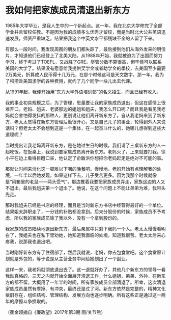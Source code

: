 # 我如何把家族成员清退出新东方

1985年大学毕业，是我人生中的一个新起点。这一年，我在北京大学修完了全部学业并且留校任教。不是因为我的成绩多么优秀才留校，而是当时北大公共英语迅速发展，师资严重缺乏，结果把我这个中英文水平都残缺不全的人留了下来。 

有那么一段时间，我发现周围的朋友们都失踪了，最后接到他们从海外发来的明信片，才知道他们已经登上了北美大陆。从1988年开始，我就被迫为了出国而努力学习，终于考过了TOEFL，又战胜了GRE。尽管分数不算很高，但毕竟可以联系美国的大学了。结果没有愿意给我提供奖学金或者助学金的學校，去美国至少需要2万美元，折算成人民币得十几万元，在那个时候这可是天文数字。那一年，我为了积攒赴美国求学的各种费用，就约了几个同学一块儿出去代课。 

从1991年起，我便开始用“东方大学外语培训部”的名义招生，而且已经有收入。 

我的事业初具规模之后，为了管理，思量要让我的家族成员退出，但这在感情上很难开口。老妈、姐夫、老婆那边的姐姐和姐夫，我怎么开口呢？而且我是看见我老妈就会害怕得发抖的那种人，更别说让他们离开新东方了。自从我老妈来到了新东方，老太太觉得在新东方管理后勤很开心，又是自己儿子的事业，轮得到外人来说话吗？但老太太不会想到这是一个集体，在一起奋斗什么的，她哪儿想得到这些大道理呢？ 

当时提出让我老妈离开新东方，是在她过生日的时候。我们请了三桌新东方的人一起吃饭，在饭桌上，我说到要家族成员离开新东方。老妈火了，上来就要打我。徐小平在边上看得目瞪口呆，他认定了俞敏洪你想把你老妈赶走是绝对不可能的事。 

那就让时间来消化这一顿难以下咽的晚餐吧。慢慢地，老妈开始有点理解我的处境，一年半以后她发现，如果这样下去，儿子受苦更多。因为我那个时候就像是“风箱里的老鼠——两头受气”，那边推着我要把家族成员弄走，家族这边的人又不退出。最后我姐夫第一个退出了。他说，在这个问题上不能让弟弟为难，我带头先走。 

那时我姐夫已经是书店的经理，而且是当时新东方书店中经营得最好的一个单位。结果姐夫辞职走了，一分钱的补贴都没拿到。后来分股份的时候，家族成员不予考虑，所以我的家族成员除了我以外，没有一个拿到股份的。 

我家族的成员陆续地退出新东方，最后亲属中只剩下我妈一个人。老太太慢慢看明白了，我姐夫也在私下里劝她，她知道我面临的处境，知道我很苦。老太太后来心疼我，说那我也退出吧。 

当时刚好新东方有了住宿部了，然后我就说，老妈，你去包食堂吧。这个食堂原计划就是外包的，等于说是从主营业务中间给她划出了一个副业。 

这样一来，我老妈就彻底退出去了。这一退就好办了，其他几个新东方的领导一看我动真格的，三天之内就开始全面展开清退工作，什么姐姐、弟弟、外孙，在新东方的都不留。大概用了一年半的时间，所有家族成员全部清退了。所幸，这次清退家族成员虽然有摩擦、有冲突，最终还是过了河。新东方依然是完整的，精神文化依旧存在，组织结构、管理结构、发展方向也逐步明确。所有这些正是通过这一两年的摩擦斗争换取的。 

（裴金超摘自《廉政望》2017年第3期 图/关节熊）